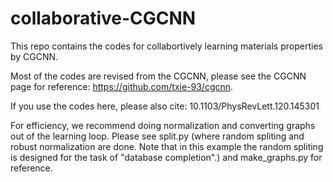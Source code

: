 # collaborative-CGCNN
This repo contains the codes for collabortively learning materials properties by CGCNN.

Most of the codes are revised from the CGCNN, please see the CGCNN page for reference:   https://github.com/txie-93/cgcnn.

If you use the codes here, please also cite: 10.1103/PhysRevLett.120.145301

For efficiency, we recommend doing normalization and converting graphs out of the learning loop. Please see split.py (where random spliting and robust normalization are done. Note that in this example the random spliting is designed for the task of "database completion".) and make_graphs.py for reference.
